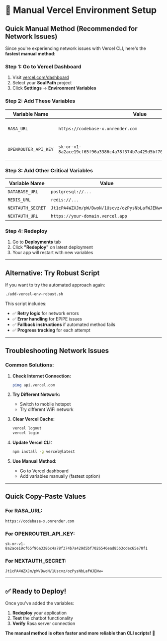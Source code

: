 # 🔧 Manual Vercel Environment Setup

## **Quick Manual Method (Recommended for Network Issues)**

Since you're experiencing network issues with Vercel CLI, here's the **fastest manual method**:

### **Step 1: Go to Vercel Dashboard**
1. Visit [vercel.com/dashboard](https://vercel.com/dashboard)
2. Select your **SoulPath** project
3. Click **Settings** → **Environment Variables**

### **Step 2: Add These Variables**

| Variable Name | Value | Environment |
|---------------|-------|-------------|
| `RASA_URL` | `https://codebase-x.onrender.com` | **Production, Preview, Development** |
| `OPENROUTER_API_KEY` | `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` | **Production, Preview, Development** |

### **Step 3: Add Other Critical Variables**

| Variable Name | Value | How to Get |
|---------------|-------|------------|
| `DATABASE_URL` | `postgresql://...` | **Supabase/PlanetScale** |
| `REDIS_URL` | `redis://...` | **Upstash/Redis Cloud** |
| `NEXTAUTH_SECRET` | `Jt1cPA4WZXJm/pW/DwoN/1Uscvz/ozPysNbLafWJENw=` | **Generated for you** |
| `NEXTAUTH_URL` | `https://your-domain.vercel.app` | **Your Vercel domain** |

### **Step 4: Redeploy**
1. Go to **Deployments** tab
2. Click **"Redeploy"** on latest deployment
3. Your app will restart with new variables

---

## **Alternative: Try Robust Script**

If you want to try the automated approach again:

```bash
./add-vercel-env-robust.sh
```

This script includes:
- ✅ **Retry logic** for network errors
- ✅ **Error handling** for EPIPE issues
- ✅ **Fallback instructions** if automated method fails
- ✅ **Progress tracking** for each attempt

---

## **Troubleshooting Network Issues**

### **Common Solutions:**

1. **Check Internet Connection:**
   ```bash
   ping api.vercel.com
   ```

2. **Try Different Network:**
   - Switch to mobile hotspot
   - Try different WiFi network

3. **Clear Vercel Cache:**
   ```bash
   vercel logout
   vercel login
   ```

4. **Update Vercel CLI:**
   ```bash
   npm install -g vercel@latest
   ```

5. **Use Manual Method:**
   - Go to Vercel dashboard
   - Add variables manually (fastest option)

---

## **Quick Copy-Paste Values**

### **For RASA_URL:**
```
https://codebase-x.onrender.com
```

### **For OPENROUTER_API_KEY:**
```
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
```

### **For NEXTAUTH_SECRET:**
```
Jt1cPA4WZXJm/pW/DwoN/1Uscvz/ozPysNbLafWJENw=
```

---

## **✅ Ready to Deploy!**

Once you've added the variables:
1. **Redeploy** your application
2. **Test** the chatbot functionality
3. **Verify** Rasa server connection

**The manual method is often faster and more reliable than CLI scripts!** 🚀
